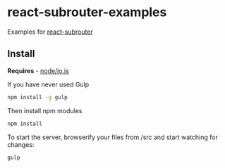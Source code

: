 # react-subrouter-examples

Examples for [react-subrouter](https://github.com/UgnisSoftware/react-subrouter)

## Install

**Requires** - [node/io.js](https://iojs.org/)

If you have never used Gulp
```bash
npm install -g gulp
```

Then install npm modules
```bash
npm install
```

To start the server, browserify your files from /src and start watching for changes:
```bash
gulp
```

